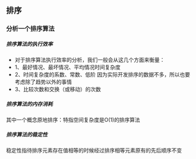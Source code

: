 ## 排序

### 分析一个排序算法
##### 排序算法的执行效率
- 对于排序算法执行效率的分析，我们一般会从这几个方面来衡量：
- 1、最好情况、最坏情况、平均情况时间复杂度
- 2、时间复杂度的系数、常数、低阶 因为实际开发排序的数据不多，所以也要考虑除了趋势以外的事情
- 3、比较次数和交换（或移动）的次数
##### 排序算法的内存消耗
其中一个概念原地排序：特指空间复杂度是O(1)的排序算法
##### 排序算法的稳定性
稳定性指待排序元素存在值相等的时候经过排序相等元素原有的先后顺序不变